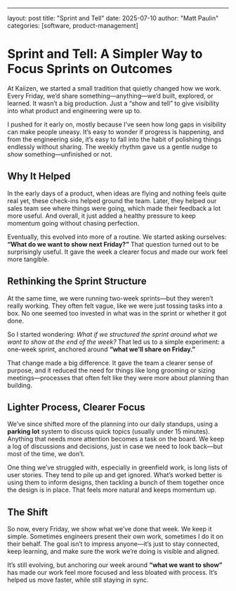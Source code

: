 ---
layout: post
title: "Sprint and Tell"
date: 2025-07-10
author: "Matt Paulin"
categories: [software, product-management]
# Sprint and Tell: A Simpler Way to Focus Sprints on Outcomes

At Kaiizen, we started a small tradition that quietly changed how we work. Every Friday, we’d share something—anything—we’d built, explored, or learned. It wasn’t a big production. Just a “show and tell” to give visibility into what product and engineering were up to.

I pushed for it early on, mostly because I’ve seen how long gaps in visibility can make people uneasy. It’s easy to wonder if progress is happening, and from the engineering side, it’s easy to fall into the habit of polishing things endlessly without sharing. The weekly rhythm gave us a gentle nudge to *show* something—unfinished or not.

## Why It Helped

In the early days of a product, when ideas are flying and nothing feels quite real yet, these check-ins helped ground the team. Later, they helped our sales team see where things were going, which made their feedback a lot more useful. And overall, it just added a healthy pressure to keep momentum going without chasing perfection.

Eventually, this evolved into more of a routine. We started asking ourselves: **“What do we want to show next Friday?”** That question turned out to be surprisingly useful. It gave the week a clearer focus and made our work feel more tangible.

## Rethinking the Sprint Structure

At the same time, we were running two-week sprints—but they weren’t really working. They often felt vague, like we were just tossing tasks into a box. No one seemed too invested in what was in the sprint or whether it got done.

So I started wondering: *What if we structured the sprint around what we want to show at the end of the week?* That led us to a simple experiment: a one-week sprint, anchored around **“what we’ll share on Friday.”**

That change made a big difference. It gave the team a clearer sense of purpose, and it reduced the need for things like long grooming or sizing meetings—processes that often felt like they were more about planning than building.

## Lighter Process, Clearer Focus

We’ve since shifted more of the planning into our daily standups, using a **parking lot** system to discuss quick topics (usually under 15 minutes). Anything that needs more attention becomes a task on the board. We keep a log of discussions and decisions, just in case we need to look back—but most of the time, we don’t.

One thing we’ve struggled with, especially in greenfield work, is long lists of user stories. They tend to pile up and get ignored. What’s worked better is using them to inform designs, then tackling a bunch of them together once the design is in place. That feels more natural and keeps momentum up.

## The Shift

So now, every Friday, we show what we’ve done that week. We keep it simple. Sometimes engineers present their own work, sometimes I do it on their behalf. The goal isn’t to impress anyone—it’s just to stay connected, keep learning, and make sure the work we’re doing is visible and aligned.

It’s still evolving, but anchoring our week around **“what we want to show”** has made our work feel more focused and less bloated with process. It’s helped us move faster, while still staying in sync.
